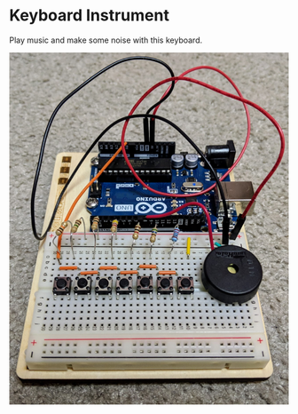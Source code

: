 # Keyboard Instrument

Play music and make some noise with this keyboard.

![setup](img/KeyboardInstrument05.jpg)